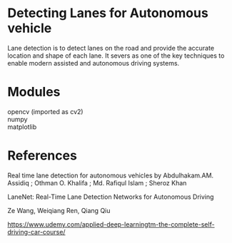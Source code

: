 # Detecting Lanes for Autonomous vehicle

Lane detection is to detect lanes on the road and provide the accurate location and shape of each lane. It severs as one of the key 
techniques to enable modern assisted and autonomous driving systems. 

# Modules

opencv (imported as cv2)<br>
numpy<br>
matplotlib

# References

Real time lane detection for autonomous vehicles by Abdulhakam.AM. Assidiq ; Othman O. Khalifa ; Md. Rafiqul Islam ; Sheroz Khan

LaneNet: Real-Time Lane Detection Networks for Autonomous Driving

Ze Wang, Weiqiang Ren, Qiang Qiu

https://www.udemy.com/applied-deep-learningtm-the-complete-self-driving-car-course/

